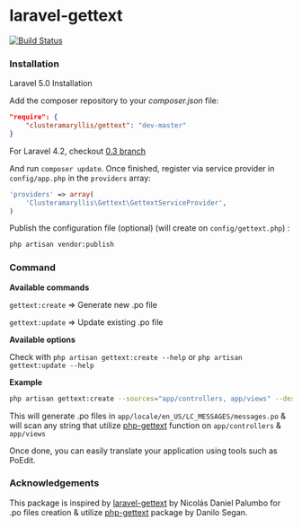 # laravel-gettext

[![Build Status](https://travis-ci.org/clusteramaryllis/laravel-gettext.svg?branch=0.3)](https://travis-ci.org/clusteramaryllis/laravel-gettext)

### Installation

Laravel 5.0 Installation

Add the composer repository to your *composer.json* file:

```json
"require": {
    "clusteramaryllis/gettext": "dev-master"
}
```

For Laravel 4.2, checkout [0.3 branch](https://github.com/clusteramaryllis/laravel-gettext/tree/0.3)

And run `composer update`. Once finished, register via service provider in `config/app.php` in the `providers` array:

```php
'providers' => array(
    'Clusteramaryllis\Gettext\GettextServiceProvider',
)
```

Publish the configuration file (optional) (will create on `config/gettext.php`) :

```bash
php artisan vendor:publish
```

### Command

**Available commands**

`gettext:create` => Generate new .po file

`gettext:update` => Update existing .po file

**Available options**

Check with `php artisan gettext:create --help` or `php artisan gettext:update --help`

**Example**

```bash
php artisan gettext:create --sources="app/controllers, app/views" --destination="app/locale" --locale="en_US" 
```

This will generate .po files in `app/locale/en_US/LC_MESSAGES/messages.po` & will scan any string that utilize [php-gettext](http://php.net/manual/en/ref.gettext.php) function on `app/controllers` & `app/views`

Once done, you can easily translate your application using tools such as PoEdit.

### Acknowledgements

This package is inspired by [laravel-gettext](https://github.com/xinax/laravel-gettext/) by Nicolás Daniel Palumbo for .po files creation & utilize [php-gettext](https:://launchpad.net/php-gettext/) package by Danilo Segan.